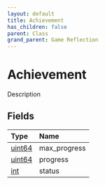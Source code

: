 ```yaml
---
layout: default
title: Achievement
has_children: false
parent: Class
grand_parent: Game Reflection
---
```

# Achievement
Description 

## Fields
| Type | Name |
|:-------------|:--------------|
| [uint64](/game-reflection/components/uint64.md) | max_progress |
| [uint64](/game-reflection/components/uint64.md) | progress |
| [int](/game-reflection/enums/int.md) | status |
